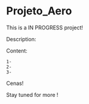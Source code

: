 # Projeto_Aero
 
This is a IN PROGRESS project!

Description:



Content:

	1-
	2-
	3-

Cenas!


Stay tuned for more !